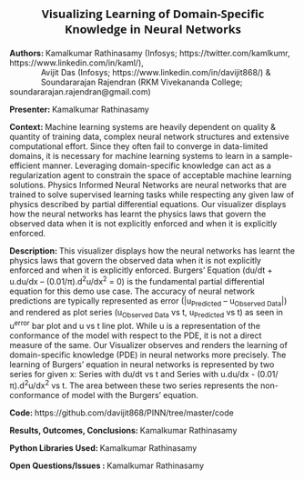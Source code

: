 <p align='center' style = "font-size: 20px; font-family: 'Open Sans', verdana, arial, sans-serif;"> <b>Visualizing Learning of Domain-Specific Knowledge in Neural Networks</b></p>
<p> <b> Authors: </b> Kamalkumar Rathinasamy (Infosys; https://twitter.com/kamlkumr, https://www.linkedin.com/in/kaml/), <br> &nbsp; &nbsp; &nbsp; &nbsp; &nbsp; &nbsp; &nbsp; Avijit Das (Infosys; https://www.linkedin.com/in/davijit868/) & <br> &nbsp; &nbsp; &nbsp; &nbsp; &nbsp; &nbsp; &nbsp; Soundararajan Rajendran (RKM Vivekananda College; soundararajan.rajendran@gmail.com)</p>
<p> <b> Presenter: </b> Kamalkumar Rathinasamy </p>
<p> <b> Context: </b> Machine learning systems are heavily dependent on quality & quantity of training data, complex neural network structures and extensive computational effort. Since they often fail to converge in data-limited domains, it is necessary for machine learning systems to learn in a sample-efficient manner. Leveraging domain-specific knowledge can act as a regularization agent to constrain the space of acceptable machine learning solutions. Physics Informed Neural Networks are neural networks that are trained to solve supervised learning tasks while respecting any given law of physics described by partial differential equations. Our visualizer displays how the neural networks has learnt the physics laws that govern the observed data when it is not explicitly enforced and when it is explicitly enforced.</p>
<p> <b> Description: </b> This visualizer displays how the neural networks has learnt the physics laws that govern the observed data when it is not explicitly enforced and when it is explicitly enforced. Burgers’ Equation (du/dt + u.du/dx – (0.01/π).d<sup>2</sup>u/dx<sup>2</sup> = 0) is the fundamental partial differential equation for this demo use case. The accuracy of neural network predictions are typically represented as error (|u<sub>Predicted</sub> – u<sub>Observed Data</sub>|) and rendered as plot series (u<sub>Observed Data</sub> vs t, u<sub>Predicted</sub> vs t) as seen in u<sup>error</sup> bar plot and u vs t line plot. While u is a representation of the conformance of the model with respect to the PDE, it is not a direct measure of the same. Our Visualizer observes and renders the learning of domain-specific knowledge (PDE) in neural networks more precisely. The learning of Burgers’ equation in neural networks is represented by two series for given x: Series with du/dt vs t and Series with u.du/dx - (0.01/π).d<sup>2</sup>u/dx<sup>2</sup> vs t. The area between these two series represents the non-conformance of model with the Burgers’ equation.</p>
<p> <b> Code: </b> https://github.com/davijit868/PINN/tree/master/code </p>
<p> <b> Results, Outcomes, Conclusions: </b> Kamalkumar Rathinasamy </p>
<p> <b> Python Libraries Used: </b> Kamalkumar Rathinasamy </p>
<p> <b> Open Questions/Issues : </b> Kamalkumar Rathinasamy </p>

 
 
